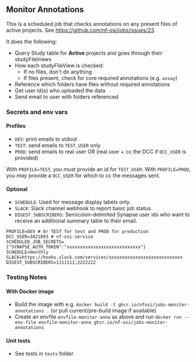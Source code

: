 ## Monitor Annotations

This is a scheduled job that checks annotations on any present files of active projects.
See https://github.com/nf-osi/jobs/issues/23.

It does the following:
- Query Study table for **Active** projects and goes through their studyFileViews
- How each studyFileView is checked:
    - If no files, don't do anything
    - If files present, check for core required annotations (e.g. `assay`)
- Reference which folders have files without required annotations
- Get user id(s) who uploaded the data
- Send email to user with folders referenced


### Secrets and env vars

#### Profiles

- `DEV`: print emails to stdout
- `TEST`: send emails to `TEST_USER` only
- `PROD`: send emails to real user OR (real user + cc the DCC if `DCC_USER` is provided) 

With `PROFILE=TEST`, you *must* provide an id for `TEST_USER`.
With `PROFILE=PROD`, you *may* provide a `DCC_USER` for which to cc the messages sent.

#### Optional 

- `SCHEDULE`: Used for message display labels only.
- `SLACK`: Slack channel webhook to report basic job status.
- `DIGEST_SUBSCRIBERS`: Semicolon-delimited Synapse user ids who want to receive an additional summary table to their email.


```
PROFILE=DEV # Or TEST for test and PROD for production
DCC_USER=3421893 # nf-osi-service
SCHEDULED_JOB_SECRETS={"SYNAPSE_AUTH_TOKEN":"xxxxxxxxxxxxxxxxxxxxxxxxxxxx"}
SCHEDULE=monthly
SLACK=https://hooks.slack.com/services/xxxxxxxxxxxxxxxxxxxxxxxxxxxx
DIGEST_SUBSCRIBERS=1111111;2222222
```

### Testing Notes

#### With Docker image

- Build the image with e.g. `docker build -t ghcr.io/nfosi/jobs-monitor-annotations .` (or pull current/pre-build image if available)
- Create an envfile `envfile-monitor-anno` as above and run `docker run --env-file envfile-monitor-anno ghcr.io/nf-osi/jobs-monitor-annotations`

#### Unit tests

- See tests in `tests` folder